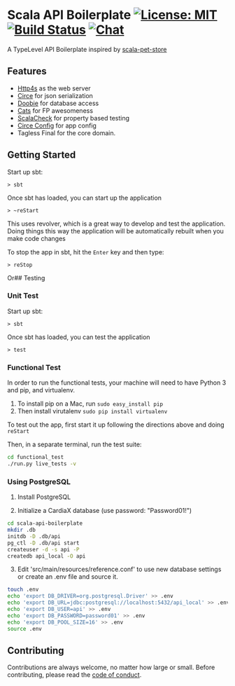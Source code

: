 # Scala API Boilerplate [![License: MIT][license-badge]][license-link] [![Build Status][build-badge]][build-link] [![Chat][gitter-badge]][gitter-link]

A TypeLevel API Boilerplate inspired by [scala-pet-store](https://github.com/pauljamescleary/scala-pet-store)

## Features

- [Http4s](http://http4s.org/) as the web server
- [Circe](https://circe.github.io/circe/) for json serialization
- [Doobie](https://github.com/tpolecat/doobie) for database access
- [Cats](https://typelevel.org/cats/) for FP awesomeness
- [ScalaCheck](https://www.scalacheck.org/) for property based testing
- [Circe Config](https://github.com/circe/circe-config) for app config
- Tagless Final for the core domain.

## Getting Started

Start up sbt:

```
> sbt
```

Once sbt has loaded, you can start up the application

```
> ~reStart
```

This uses revolver, which is a great way to develop and test the
application. Doing things this way the application will be
automatically rebuilt when you make code changes

To stop the app in sbt, hit the `Enter` key and then type:

```
> reStop
```

Or## Testing

### Unit Test

Start up sbt:

```
> sbt
```

Once sbt has loaded, you can test the application

```
> test
```

### Functional Test

In order to run the functional tests, your machine will need to have
Python 3 and pip, and virtualenv.

1. To install pip on a Mac, run `sudo easy_install pip`
2. Then install virutalenv `sudo pip install virtualenv`

To test out the app, first start it up following the directions above
and doing `reStart`

Then, in a separate terminal, run the test suite:

```bash
cd functional_test
./run.py live_tests -v
```

### Using PostgreSQL

1. Install PostgreSQL

2. Initialize a CardiaX database (use password: "Password01!")

```bash
cd scala-api-boilerplate
mkdir .db
initdb -D .db/api
pg_ctl -D .db/api start
createuser -d -s api -P
createdb api_local -O api
```

3. Edit 'src/main/resources/reference.conf' to use new database
   settings or create an .env file and source it.

```bash
touch .env
echo 'export DB_DRIVER=org.postgresql.Driver' >> .env
echo 'export DB_URL=jdbc:postgresql://localhost:5432/api_local' >> .env
echo 'export DB_USER=api' >> .env
echo 'export DB_PASSWORD=password01' >> .env
echo 'export DB_POOL_SIZE=16' >> .env
source .env
```

## Contributing

Contributions are always welcome, no matter how large or small. Before contributing,
please read the [code of conduct](./.github/CODE_OF_CONDUCT.md).

[license-badge]: https://img.shields.io/badge/License-MIT-yellow.svg
[license-link]: https://github.com/faeldon/scala-api-boilerplate/blob/master/LICENSE
[build-badge]: https://travis-ci.org/faeldon/scala-api-boilerplate.svg?branch=master
[build-link]: https://travis-ci.org/faeldon/scala-api-boilerplate
[gitter-badge]: https://badges.gitter.im/Join%20Chat.svg
[gitter-link]: https://gitter.im/faeldon/scala-api-boilerplate
